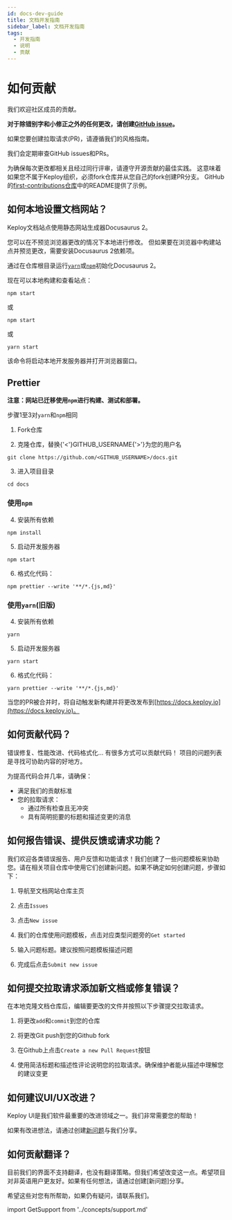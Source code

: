 ```yaml
---
id: docs-dev-guide
title: 文档开发指南
sidebar_label: 文档开发指南
tags:
  - 开发指南
  - 说明
  - 贡献
---
```


# 如何贡献

我们欢迎社区成员的贡献。

**对于除错别字和小修正之外的任何更改，请创建[GitHub issue](https://github.com/keploy/docs/issues)。**

如果您要创建拉取请求(PR)，请遵循我们的风格指南。

我们会定期审查GitHub issues和PRs。

为确保每次更改都相关且经过同行评审，请遵守开源贡献的最佳实践。
这意味着如果您不属于Keploy组织，必须fork仓库并从您自己的fork创建PR分支。
GitHub的[first-contributions仓库](https://github.com/firstcontributions/first-contributions)中的README提供了示例。

## 如何本地设置文档网站？

Keploy文档站点使用静态网站生成器Docusaurus 2。

您可以在不预览浏览器更改的情况下本地进行修改。
但如果要在浏览器中构建站点并预览更改，需要安装Docusaurus 2依赖项。

通过在仓库根目录运行[`yarn`](https://classic.yarnpkg.com/en/docs/cli/)或[`npm`](https://docs.npmjs.com/cli/v10)初始化Docusaurus 2。

现在可以本地构建和查看站点：

```shell
npm start
```

或

```shell
npm start
```

或

```shell
yarn start
```

该命令将启动本地开发服务器并打开浏览器窗口。

## Prettier

**注意：网站已迁移使用`npm`进行构建、测试和部署。**

步骤1至3对`yarn`和`npm`相同

1. Fork仓库

2. 克隆仓库，替换{'<'}GITHUB_USERNAME{'>'}为您的用户名

```shell
git clone https://github.com/<GITHUB_USERNAME>/docs.git
```

3. 进入项目目录

```shell
cd docs
```

### 使用`npm`

4. 安装所有依赖

```shell
npm install
```

5. 启动开发服务器

```shell
npm start
```

6. 格式化代码：

```shell
npm prettier --write '**/*.{js,md}'
```

### 使用`yarn`(旧版)

4. 安装所有依赖

```shell
yarn
```

5. 启动开发服务器

```shell
yarn start
```

6. 格式化代码：

```shell
yarn prettier --write '**/*.{js,md}'
```

当您的PR被合并时，将自动触发新构建并将更改发布到[https://docs.keploy.io](https://docs.keploy.io)。

## 如何贡献代码？

错误修复、性能改进、代码格式化...
有很多方式可以贡献代码！
项目的问题列表是寻找可协助内容的好地方。

为提高代码合并几率，请确保：

- 满足我们的贡献标准
- 您的拉取请求：
  - 通过所有检查且无冲突
  - 具有简明扼要的标题和描述变更的消息

## 如何报告错误、提供反馈或请求功能？

我们欢迎各类错误报告、用户反馈和功能请求！我们创建了一些问题模板来协助您。请在相关项目仓库中使用它们创建新问题。如果不确定如何创建问题，步骤如下：

1. 导航至文档网站仓库主页

2. 点击`Issues`

3. 点击`New issue`

4. 我们的仓库使用问题模板，点击对应类型问题旁的`Get started`

5. 输入问题标题。建议按照问题模板描述问题

6. 完成后点击`Submit new issue`

## 如何提交拉取请求添加新文档或修复错误？

在本地克隆文档仓库后，编辑要更改的文件并按照以下步骤提交拉取请求。

1. 将更改`add`和`commit`到您的仓库

2. 将更改Git push到您的Github fork

3. 在Github上点击`Create a new Pull Request`按钮

4. 使用简洁标题和描述性评论说明您的拉取请求。确保维护者能从描述中理解您的建议变更

## 如何建议UI/UX改进？

Keploy UI是我们软件最重要的改进领域之一。我们非常需要您的帮助！

如果有改进想法，请通过创建[新问题](https://github.com/keploy/keploy/issues/new/choose)与我们分享。

## 如何贡献翻译？

目前我们的界面不支持翻译，也没有翻译策略。但我们希望改变这一点。希望项目对非英语用户更友好。如果有任何想法，请通过创建[新问题]分享。

希望这些对您有所帮助，如果仍有疑问，请联系我们。

import GetSupport from '../concepts/support.md'

<GetSupport/>
